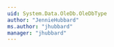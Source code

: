 ```yaml
---
uid: System.Data.OleDb.OleDbType
author: "JennieHubbard"
ms.author: "jhubbard"
manager: "jhubbard"
---
```

